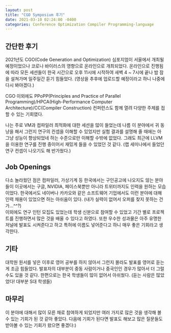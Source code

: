 ```yaml
---
layout: post
title: "CGO Symposium 후기"
date: 2021-03-10 02:24:00 -0400
categories: Conference Optimization Compiler Programming-language
---
```


## 간단한 후기

2021년도 CGO(Code Generation and Optimization) 심포지엄이 서울에서 개최될 예정이었으나 코로나 바이러스의 영향으로 온라인으로 개최되었다. 온라인으로 진행됨에 따라 모든 세션들이 한국 시간으로 오후 11시에 시작하여 새벽 4 ~ 7시에 끝나 밤 잠을 설쳐가며 일주일간 듣기 힘들었다. (영상을 추후에 업로드할 예정이라고 하니 나중에 다시 봐야겠다.)

CGO 이외에도 PPoPP(Principles and Practice of Parallel Programming)/HPCA(High-Performance Computer Architecture)/CC(Compiler Construction) 컨퍼런스도 함께 열려 다양한 주제를 접할 수 있는 기회였다.

나는 주로 VM과 컴파일러 최적화에 대한 세션을 많이 들었는데 나름 이 분야에서 귀 동냥을 해서 그런지 연구의 컨셉을 이해할 수 있었지만 실험 결과를 설명해 줄 때에는 아 그냥 성능이 향상되었네 하는 수준으로만 이해할 수밖에 없었다. 그래도 최근에 LLVM을 이용한 연구를 진행 중이어서 재밌게 들을 수 있었던 것 같다. (랩 세미나에서 들었던 연구 컨셉이 나오기도 해 반가웠다.)

## Job Openings
다소 놀라웠던 점은 컴파일러, 가상기계 등 한국에서는 구인공고에 나오지도 않는 분야들이 이곳에서는 구글, NVIDIA, 페이스북뿐만 아니라 트위터까지도 인력을 원하는 모습이었다. 한국에서도 네이버나 카카오와 같은 소프트웨어 기업에서도 이런 분야에 대해 인력 채용이 있었으면 하는 아쉬움이 있다. (내가 실력이 없어서 오퍼를 찾지 못하는 건가...^^?)\
이외에도 연구 인턴 모집도 있었는데 학생 신분으로 참여할 수 있었고 기간 별로 프로젝트를 진행하면서 많은 것을 배울 수 있다고 하였다. 또한 우수한 성과물은 아주 유명한 저널에 발표도 시켜준다고 하고 특허에 이름도 넣어준다고 하니 매우 좋은 기회라고 생각한다.

## 기타
대학원 원서를 넣은 이후로 영어 공부를 하지 않아서 그런지 몰라도 발표를 영어로 듣는 게 조금 힘들었다. 발표자의 대부분이 중동 사람이거나 중국인인 경우가 많아서 더 그럴 수도 있을 것 같다. 한편으로는 한국 학생들이 많이 없어서 아쉬웠다. (듣는 사람은 많았었다! 대부분 S대 학생들)

## 마무리
이 분야에 대해서 많이 모른 채로 참여하게 되었지만 여러 가지로 많은 것을 생각해 볼 수 있는 기회가 된 것 같아 좋았다. 다음에 기회가 된다면 발표도 해보고 많은 질문들도 받아볼 수 있는 기회가 왔으면 좋겠다:)